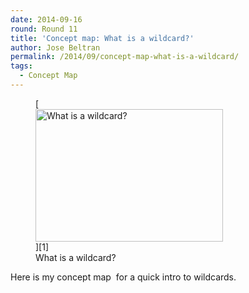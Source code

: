 ```yaml
---
date: 2014-09-16
round: Round 11
title: 'Concept map: What is a wildcard?'
author: Jose Beltran
permalink: /2014/09/concept-map-what-is-a-wildcard/
tags:
  - Concept Map
---
```

<figure id="attachment_8682" style="width: 300px;" class="wp-caption alignnone">[<img class="size-medium wp-image-8682" alt="What is a wildcard?" src="http://teaching.software-carpentry.org/wp-content/uploads/2014/09/SC-Homework-01-Jose-Beltran-Concept-Map-300x212.png" width="300" height="212" />][1]<figcaption class="wp-caption-text">What is a wildcard?</figcaption></figure> 
Here is my concept map  for a quick intro to wildcards.

 [1]: http://teaching.software-carpentry.org/wp-content/uploads/2014/09/SC-Homework-01-Jose-Beltran-Concept-Map.png
